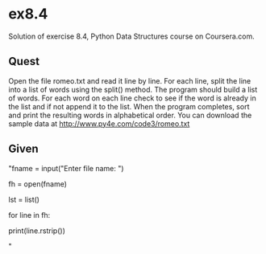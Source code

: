 # ex8.4

Solution of exercise 8.4, Python Data Structures course on Coursera.com.

## Quest

Open the file romeo.txt and read it line by line. For each line, split the line into a list of words using the split() method. The program should build a list of words. For each word on each line check to see if the word is already in the list and if not append it to the list. When the program completes, sort and print the resulting words in alphabetical order.
You can download the sample data at <http://www.py4e.com/code3/romeo.txt>

## Given

"fname = input("Enter file name: ")

fh = open(fname)

lst = list()

for line in fh:

print(line.rstrip())

"
